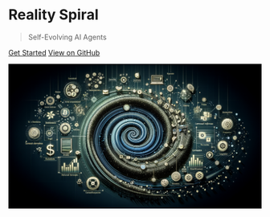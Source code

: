 # Reality Spiral
> Self-Evolving AI Agents

[Get Started](README.md)
[View on GitHub](https://github.com/Sifchain/sa-eliza)

![Cover Image](assets/background_hero.png)
